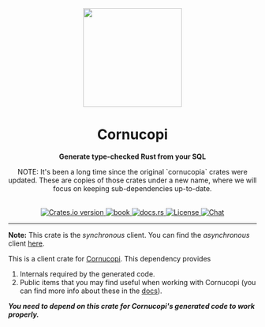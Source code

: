 <div align="center"> <img src="https://raw.githubusercontent.com/jacobsvante/cornucopi/main/assets/logo.svg" width=200 /> </div>
<h1 align="center">Cornucopi</h1>
<div align="center">
 <strong>
   Generate type-checked Rust from your SQL
 </strong>
<p>
   NOTE: It's been a long time since the original `cornucopia` crates were updated. These are copies of those crates under a new name, where we will focus on keeping sub-dependencies up-to-date.
 </p>
</div>

<br />

<div align="center">
  <!-- Version -->
  <a href="https://crates.io/crates/cornucopi_sync">
    <img src="https://img.shields.io/crates/v/cornucopi_sync.svg?style=flat-square"
    alt="Crates.io version" />
  </a>

  <!-- Book -->
  <a href="https://cornucopi-rs.netlify.app/book/index.html">
  <img src="https://img.shields.io/badge/book-latest-blue?logo=mdbook&style=flat-square" alt="book">
  </a>

  <!-- Docs -->
  <a href="https://docs.rs/cornucopi_sync/latest/cornucopi_sync/">
    <img alt="docs.rs" src="https://img.shields.io/docsrs/cornucopi_sync?style=flat-square">
  </a>

  <!-- License -->
  <a href="https://github.com/jacobsvante/cornucopi#License">
    <img src="https://img.shields.io/badge/License-APACHE--2.0%2FMIT-blue?style=flat-square" alt="License">
  </a>

  <!-- Chat -->
  <a href="https://discord.gg/nYwUmQDHBZ">
    <img src="https://img.shields.io/discord/987088069280825401?label=chat&logo=discord&style=flat-square" alt="Chat">
  </a>
</div>

---

**Note:** This crate is the *synchronous* client. You can find the *asynchronous* client [here](https://crates.io/crates/cornucopi_async).

This is a client crate for [Cornucopi](https://crates.io/crates/cornucopi). This dependency provides
1. Internals required by the generated code.
2. Public items that you may find useful when working with Cornucopi (you can find more info about these in the [docs](https://docs.rs/cornucopi_sync/latest/cornucopi_sync/)).

***You need to depend on this crate for Cornucopi's generated code to work properly.***